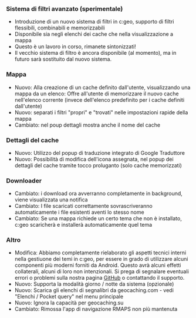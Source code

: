 ### Sistema di filtri avanzato (sperimentale)
- Introduzione di un nuovo sistema di filtri in c:geo, supporto di filtri flessibili, combinabili e memorizzabili
- Disponibile sia negli elenchi dei cache che nella visualizzazione a mappa
- Questo è un lavoro in corso, rimanete sintonizzati!
- Il vecchio sistema di filtro è ancora disponibile (al momento), ma in futuro sarà sostituito dal nuovo sistema.

### Mappa
- Nuovo: Alla creazione di un cache definito dall'utente, visualizzando una mappa da un elenco: Offre all'utente di memorizzare il nuovo cache nell'elenco corrente (invece dell'elenco predefinito per i cache definiti dall'utente)
- Nuovo: separati i filtri "propri" e "trovati" nelle impostazioni rapide della mappa
- Cambiato: nel poup dettagli mostra anche il nome del cache

### Dettagli del cache
- Nuovo: Utilizzo del popup di traduzione integrato di Google Traduttore
- Nuovo: Possibilità di modifica dell'icona assegnata, nel popup dei dettagli del cache tramite tocco proluganto (solo cache memorizzati)

### Downloader
- Cambiato: i download ora avverranno completamente in background, viene visualizzata una notifica
- Cambiato: I file scaricati correttamente sovrascriveranno automaticamente i file esistenti aventi lo stesso nome
- Cambiato: Se una mappa richiede un certo tema che non è installato, c:geo scaricherà e installerà automaticamente quel tema

### Altro
- Modifica: Abbiamo completamente rielaborato gli aspetti tecnici interni nella gestiuone dei temi in c:geo, per essere in grado di utilizzare alcuni componenti più moderni forniti da Android. Questo avrà alcuni effetti collaterali, alcuni di loro non intenzionali. Si prega di segnalare eventuali errori o problemi sulla nostra pagina [GitHub](https://www.github.com/cgeo/cgeo/issues) o contattando il supporto.
- Nuovo: Supporta la modalità giorno / notte da sistema (opzionale)
- Nuovo: Scarica gli elenchi di segnalibri da geocaching.com - vedi "Elenchi / Pocket query" nel menu principale
- Nuovo: Ignora la capacità per geocaching.su
- Cambiato: Rimossa l'app di navigazione RMAPS non più mantenuta
